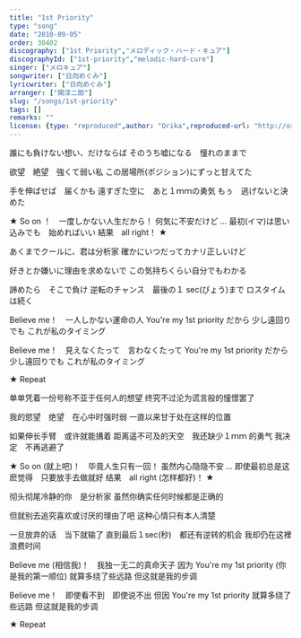 ```yaml
---
title: "1st Priority"
type: "song"
date: "2010-09-05"
order: 30402
discography: ["1st Priority","メロディック・ハード・キュア"]
discographyId: ["1st-priority","melodic-hard-cure"]
singer: ["メロキュア"]
songwriter: ["日向めぐみ"]
lyricwriter: ["日向めぐみ"]
arranger: ["関淳二郎"]
slug: "/songs/1st-priority"
tags: []
remarks: ""
license: {type: "reproduced",author: "Orika",reproduced-url: "http://orikamushi.myweb.hinet.net/",reproduced-website: "織歌蟲網站"}
---
```


誰にも負けない想い、だけならば 
そのうち嘘になる　憧れのままで 

欲望　絶望　強くて弱い私 
この居場所(ポジション)にずっと甘えてた 

手を伸ばせば　届くかも 
遠すぎた空に　あと１ｍｍの勇気 
もぅ　逃げないと決めた 

★ So on ！　一度しかない人生だから！ 
何気に不安だけど … 
最初(イマ)は思い込みでも　始めればいい 
結果　all right！ ★ 

あくまでクールに、君は分析家 
確かにいつだってカナリ正しいけど 

好きとか嫌いに理由を求めないで 
この気持ちくらい自分でもわかる 

諦めたら　そこで負け 
逆転のチャンス　最後の１ sec(びょう)まで 
ロスタイムは続く 

Believe me！　一人しかない運命の人 
You're my 1st priority だから 
少し遠回りでも 
これが私のタイミング 

Believe me！　見えなくたって　言わなくたって 
You're my 1st priority だから 
少し遠回りでも 
これが私のタイミング 

★ Repeat

<!-- 翻译 -->

单单凭着一份号称不亚于任何人的想望
终究不过沦为谎言般的憧憬罢了

我的慾望　绝望　在心中时强时弱
一直以来甘于处在这样的位置

如果伸长手臂　或许就能搆着
距离遥不可及的天空　我还缺少１ｍｍ 的勇气
我决定　不再逃避了

★ So on (就上吧)！　毕竟人生只有一回！ 
虽然内心隐隐不安 … 
即使最初总是这麽觉得　只要放手去做就好
结果　all right (怎样都好)！ ★ 

彻头彻尾冷静的你　是分析家
虽然你确实任何时候都是正确的

但就别去追究喜欢或讨厌的理由了吧
这种心情只有本人清楚

一旦放弃的话　当下就输了
直到最后１sec(秒)　都还有逆转的机会
我却仍在这裡浪费时间

Believe me (相信我)！　我独一无二的真命天子
因为 You're my 1st priority (你是我的第一顺位)
就算多绕了些远路
但这就是我的步调

Believe me！　即使看不到　即使说不出
但因 You're my 1st priority 
就算多绕了些远路
但这就是我的步调

★ Repeat

